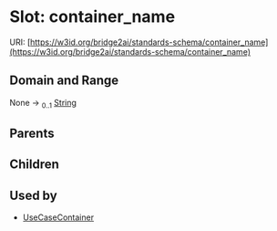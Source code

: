 
# Slot: container_name




URI: [https://w3id.org/bridge2ai/standards-schema/container_name](https://w3id.org/bridge2ai/standards-schema/container_name)


## Domain and Range

None &#8594;  <sub>0..1</sub> [String](types/String.md)

## Parents


## Children


## Used by

 * [UseCaseContainer](UseCaseContainer.md)

